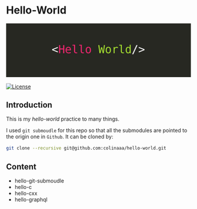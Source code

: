 # Hello-World

![hello-world](./assets/hello-world.jpeg)

[![License](https://img.shields.io/badge/License-Apache%202.0-blue.svg)](https://opensource.org/licenses/Apache-2.0)

## Introduction

This is my *hello-world* practice to many things.

I used `git submoudle` for this repo so that all the submodules are pointed to the origin one in `Github`.
It can be cloned by:

```bash
git clone --recursive git@github.com:colinaaa/hello-world.git
```

## Content

- hello-git-submoudle
- hello-c
- hello-cxx
- hello-graphql
